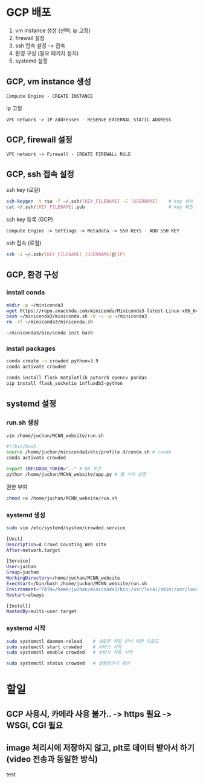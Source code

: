 # GCP 배포
1. vm instance 생성 (선택: ip 고정)
2. firewall 설정
3. ssh 접속 설정 -> 접속
4. 환경 구성 (필요 패키지 설치)
5. systemd 설정

## GCP, vm instance 생성
```
Compute Engine - CREATE INSTANCE
```
ip 고정
```
VPC network -> IP addresses - RESERVE EXTERNAL STATIC ADDRESS
```

## GCP, firewall 설정
```
VPC network -> Firewall - CREATE FIREWALL RULE
```

## GCP, ssh 접속 설정
ssh key (로컬)
```sh
ssh-keygen -t rsa -f ~/.ssh/[KEY_FILENAME] -C [USERNAME]    # key 생성
cat ~/.ssh/[KEY_FILENAME].pub                               # key 확인
```
ssh key 등록 (GCP)
```
Compute Engine -> Settings -> Metadata -> SSH KEYS - ADD SSH KEY
```
ssh 접속 (로컬)
```sh
ssh -i ~/.ssh/[KEY_FILENAME] [USERNAME]@[IP]
```

## GCP, 환경 구성
### install conda
```sh
mkdir -p ~/miniconda3
wget https://repo.anaconda.com/miniconda/Miniconda3-latest-Linux-x86_64.sh -O ~/miniconda3/miniconda.sh
bash ~/miniconda3/miniconda.sh -b -u -p ~/miniconda3
rm -rf ~/miniconda3/miniconda.sh

~/miniconda3/bin/conda init bash
```

### install packages
```sh
conda create -n crowded python=3.9
conda activate crowded

conda install flask matplotlib pytorch opencv pandas
pip install flask_socketio influxdb3-python
```

## systemd 설정
### run.sh 생성
```sh
vim /home/juchan/MCNN_website/run.sh
```
```sh
#!/bin/bash
source /home/juchan/miniconda3/etc/profile.d/conda.sh # conda
conda activate crowded

export INFLUXDB_TOKEN=".." # DB 토큰
python /home/juchan/MCNN_website/app.py # 웹 서버 실행
```
권한 부여
```sh
chmod +x /home/juchan/MCNN_website/run.sh
```

### systemd 생성
```sh
sudo vim /etc/systemd/system/crowded.service
```
```sh
[Unit]
Description=A Crowd Counting Web site
After=network.target

[Service]
User=juchan
Group=juchan
WorkingDirectory=/home/juchan/MCNN_website
ExecStart=/bin/bash /home/juchan/MCNN_website/run.sh
Environment="PATH=/home/juchan/miniconda3/bin:/usr/local/sbin:/usr/local/bin:/usr/sbin:/usr/bin:/sbin:/bin"
Restart=always

[Install]
WantedBy=multi-user.target
```

### systemd 시작
```sh
sudo systemctl daemon-reload    # 새로운 파일 인식 위한 리로드
sudo systemctl start crowded    # 서비스 시작
sudo systemctl enable crowded   # 부팅시 자동 시작

sudo systemctl status crowded   # 실행중인지 확인
```


# 할일
## GCP 사용시, 카메라 사용 불가.. -> https 필요 -> WSGI, CGI 필요
## image 처리시에 저장하지 않고, plt로 데이터 받아서 하기 (video 전송과 동일한 방식)


test
